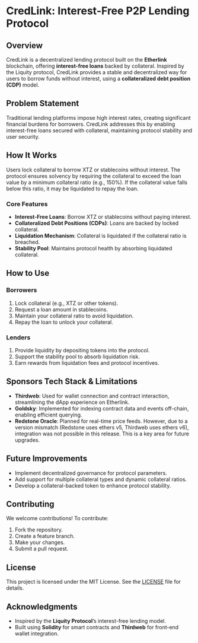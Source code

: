 # **CredLink: Interest-Free P2P Lending Protocol**

## Overview

CredLink is a decentralized lending protocol built on the **Etherlink** blockchain, offering **interest-free loans** backed by collateral. Inspired by the Liquity protocol, CredLink provides a stable and decentralized way for users to borrow funds without interest, using a **collateralized debt position (CDP)** model.

## Problem Statement

Traditional lending platforms impose high interest rates, creating significant financial burdens for borrowers. CredLink addresses this by enabling interest-free loans secured with collateral, maintaining protocol stability and user security.

## How It Works

Users lock collateral to borrow XTZ or stablecoins without interest. The protocol ensures solvency by requiring the collateral to exceed the loan value by a minimum collateral ratio (e.g., 150%). If the collateral value falls below this ratio, it may be liquidated to repay the loan.

### Core Features

- **Interest-Free Loans**: Borrow XTZ or stablecoins without paying interest.
- **Collateralized Debt Positions (CDPs)**: Loans are backed by locked collateral.
- **Liquidation Mechanism**: Collateral is liquidated if the collateral ratio is breached.
- **Stability Pool**: Maintains protocol health by absorbing liquidated collateral.

## How to Use

### Borrowers

1. Lock collateral (e.g., XTZ or other tokens).
2. Request a loan amount in stablecoins.
3. Maintain your collateral ratio to avoid liquidation.
4. Repay the loan to unlock your collateral.

### Lenders

1. Provide liquidity by depositing tokens into the protocol.
2. Support the stability pool to absorb liquidation risk.
3. Earn rewards from liquidation fees and protocol incentives.

## Sponsors Tech Stack & Limitations

- **Thirdweb**: Used for wallet connection and contract interaction, streamlining the dApp experience on Etherlink.
- **Goldsky**: Implemented for indexing contract data and events off-chain, enabling efficient querying.
- **Redstone Oracle**: Planned for real-time price feeds. However, due to a version mismatch (Redstone uses ethers v5, Thirdweb uses ethers v6), integration was not possible in this release. This is a key area for future upgrades.

## Future Improvements

- Implement decentralized governance for protocol parameters.
- Add support for multiple collateral types and dynamic collateral ratios.
- Develop a collateral-backed token to enhance protocol stability.

## Contributing

We welcome contributions! To contribute:

1. Fork the repository.
2. Create a feature branch.
3. Make your changes.
4. Submit a pull request.

## License

This project is licensed under the MIT License. See the [LICENSE](LICENSE) file for details.

## Acknowledgments

- Inspired by the **Liquity Protocol**’s interest-free lending model.
- Built using **Solidity** for smart contracts and **Thirdweb** for front-end wallet integration.
